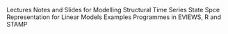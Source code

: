 Lectures Notes and Slides for Modelling Structural Time Series
State Spce Representation for Linear Models
Examples
Programmes in EVIEWS, R and STAMP
